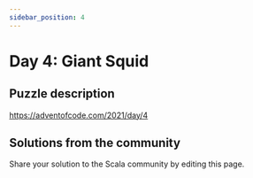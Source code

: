 ```yaml
---
sidebar_position: 4
---
```


# Day 4: Giant Squid

## Puzzle description

https://adventofcode.com/2021/day/4

## Solutions from the community

Share your solution to the Scala community by editing this page.

